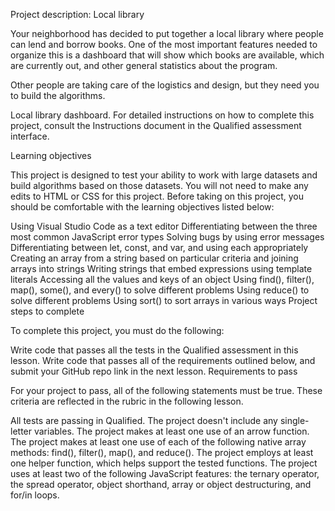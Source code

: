 Project description: Local library

Your neighborhood has decided to put together a local library where people can lend and borrow books. One of the most important features needed to organize this is a dashboard that will show which books are available, which are currently out, and other general statistics about the program.

Other people are taking care of the logistics and design, but they need you to build the algorithms.

Local library dashboard.
For detailed instructions on how to complete this project, consult the Instructions document in the Qualified assessment interface.

Learning objectives

This project is designed to test your ability to work with large datasets and build algorithms based on those datasets. You will not need to make any edits to HTML or CSS for this project. Before taking on this project, you should be comfortable with the learning objectives listed below:

Using Visual Studio Code as a text editor
Differentiating between the three most common JavaScript error types
Solving bugs by using error messages
Differentiating between let, const, and var, and using each appropriately
Creating an array from a string based on particular criteria and joining arrays into strings
Writing strings that embed expressions using template literals
Accessing all the values and keys of an object
Using find(), filter(), map(), some(), and every() to solve different problems
Using reduce() to solve different problems
Using sort() to sort arrays in various ways
Project steps to complete

To complete this project, you must do the following:

Write code that passes all the tests in the Qualified assessment in this lesson.
Write code that passes all of the requirements outlined below, and submit your GitHub repo link in the next lesson.
Requirements to pass

For your project to pass, all of the following statements must be true. These criteria are reflected in the rubric in the following lesson.

All tests are passing in Qualified.
The project doesn't include any single-letter variables.
The project makes at least one use of an arrow function.
The project makes at least one use of each of the following native array methods: find(), filter(), map(), and reduce().
The project employs at least one helper function, which helps support the tested functions.
The project uses at least two of the following JavaScript features: the ternary operator, the spread operator, object shorthand, array or object destructuring, and for/in loops.
